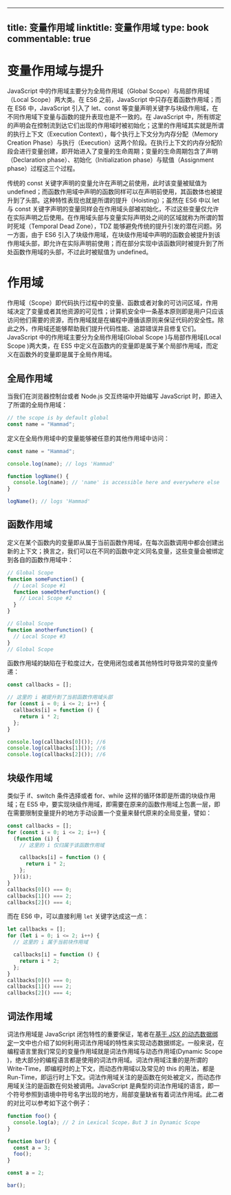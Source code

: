 
---
title: 变量作用域
linktitle: 变量作用域
type: book
commentable: true
---

# 变量作用域与提升

JavaScript 中的作用域主要分为全局作用域（Global Scope）与局部作用域（Local Scope）两大类。在 ES6 之前，JavaScript 中只存在着函数作用域；而在 ES6 中，JavaScript 引入了 let、const 等变量声明关键字与块级作用域，在不同作用域下变量与函数的提升表现也是不一致的。在 JavaScript 中，所有绑定的声明会在控制流到达它们出现的作用域时被初始化；这里的作用域其实就是所谓的执行上下文（Execution Context），每个执行上下文分为内存分配（Memory Creation Phase）与执行（Execution）这两个阶段。在执行上下文的内存分配阶段会进行变量创建，即开始进入了变量的生命周期；变量的生命周期包含了声明（Declaration phase）、初始化（Initialization phase）与赋值（Assignment phase）过程这三个过程。

传统的 const 关键字声明的变量允许在声明之前使用，此时该变量被赋值为 undefined；而函数作用域中声明的函数同样可以在声明前使用，其函数体也被提升到了头部。这种特性表现也就是所谓的提升（Hoisting）；虽然在 ES6 中以 let 与 const 关键字声明的变量同样会在作用域头部被初始化，不过这些变量仅允许在实际声明之后使用。在作用域头部与变量实际声明处之间的区域就称为所谓的暂时死域（Temporal Dead Zone），TDZ 能够避免传统的提升引发的潜在问题。另一方面，由于 ES6 引入了块级作用域，在块级作用域中声明的函数会被提升到该作用域头部，即允许在实际声明前使用；而在部分实现中该函数同时被提升到了所处函数作用域的头部，不过此时被赋值为 undefined。

# 作用域

作用域（Scope）即代码执行过程中的变量、函数或者对象的可访问区域，作用域决定了变量或者其他资源的可见性；计算机安全中一条基本原则即是用户只应该访问他们需要的资源，而作用域就是在编程中遵循该原则来保证代码的安全性。除此之外，作用域还能够帮助我们提升代码性能、追踪错误并且修复它们。JavaScript 中的作用域主要分为全局作用域(Global Scope )与局部作用域(Local Scope )两大类，在 ES5 中定义在函数内的变量即是属于某个局部作用域，而定义在函数外的变量即是属于全局作用域。

## 全局作用域

当我们在浏览器控制台或者 Node.js 交互终端中开始编写 JavaScript 时，即进入了所谓的全局作用域：

```js
// the scope is by default global
const name = "Hammad";
```

定义在全局作用域中的变量能够被任意的其他作用域中访问：

```js
const name = "Hammad";

console.log(name); // logs 'Hammad'

function logName() {
  console.log(name); // 'name' is accessible here and everywhere else
}

logName(); // logs 'Hammad'
```

## 函数作用域

定义在某个函数内的变量即从属于当前函数作用域，在每次函数调用中都会创建出新的上下文；换言之，我们可以在不同的函数中定义同名变量，这些变量会被绑定到各自的函数作用域中：

```js
// Global Scope
function someFunction() {
  // Local Scope #1
  function someOtherFunction() {
    // Local Scope #2
  }
}

// Global Scope
function anotherFunction() {
  // Local Scope #3
}
// Global Scope
```

函数作用域的缺陷在于粒度过大，在使用闭包或者其他特性时导致异常的变量传递：

```js
const callbacks = [];

// 这里的 i 被提升到了当前函数作用域头部
for (const i = 0; i <= 2; i++) {
  callbacks[i] = function () {
    return i * 2;
  };
}

console.log(callbacks[0]()); //6
console.log(callbacks[1]()); //6
console.log(callbacks[2]()); //6
```

## 块级作用域

类似于 if、switch 条件选择或者 for、while 这样的循环体即是所谓的块级作用域；在 ES5 中，要实现块级作用域，即需要在原来的函数作用域上包裹一层，即在需要限制变量提升的地方手动设置一个变量来替代原来的全局变量，譬如：

```js
const callbacks = [];
for (const i = 0; i <= 2; i++) {
  (function (i) {
    // 这里的 i 仅归属于该函数作用域

    callbacks[i] = function () {
      return i * 2;
    };
  })(i);
}
callbacks[0]() === 0;
callbacks[1]() === 2;
callbacks[2]() === 4;
```

而在 ES6 中，可以直接利用 `let` 关键字达成这一点：

```js
let callbacks = [];
for (let i = 0; i <= 2; i++) {
  // 这里的 i 属于当前块作用域

  callbacks[i] = function () {
    return i * 2;
  };
}
callbacks[0]() === 0;
callbacks[1]() === 2;
callbacks[2]() === 4;
```

## 词法作用域

词法作用域是 JavaScript 闭包特性的重要保证，笔者在[基于 JSX 的动态数据绑定](https://parg.co/bF0)一文中也介绍了如何利用词法作用域的特性来实现动态数据绑定。一般来说，在编程语言里我们常见的变量作用域就是词法作用域与动态作用域(Dynamic Scope )，绝大部分的编程语言都是使用的词法作用域。词法作用域注重的是所谓的 Write-Time，即编程时的上下文，而动态作用域以及常见的 this 的用法，都是 Run-Time，即运行时上下文。词法作用域关注的是函数在何处被定义，而动态作用域关注的是函数在何处被调用。JavaScript 是典型的词法作用域的语言，即一个符号参照到语境中符号名字出现的地方，局部变量缺省有着词法作用域。此二者的对比可以参考如下这个例子：

```js
function foo() {
  console.log(a); // 2 in Lexical Scope，But 3 in Dynamic Scope
}

function bar() {
  const a = 3;
  foo();
}

const a = 2;

bar();
```

    